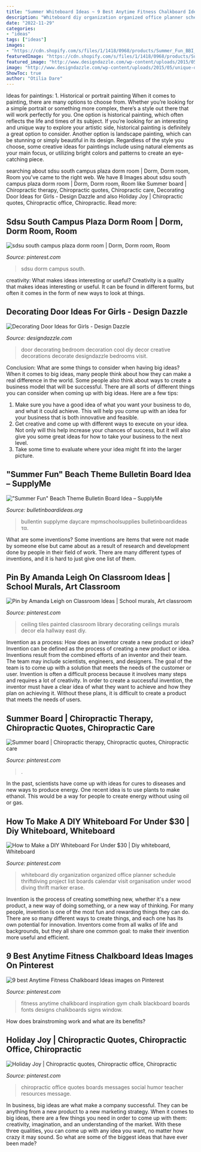 ```yaml
---
title: "Summer Whiteboard Ideas ~ 9 Best Anytime Fitness Chalkboard Ideas Images On Pinterest"
description: "Whiteboard diy organization organized office planner schedule thriftdiving project list boards calendar visit organisation under wood diving thrift marker erase"
date: "2022-11-29"
categories:
- "ideas"
tags: ["ideas"]
images:
- "https://cdn.shopify.com/s/files/1/1418/0968/products/Summer_Fun_BBI_grande.jpg?v=1522781801"
featuredImage: "https://cdn.shopify.com/s/files/1/1418/0968/products/Summer_Fun_BBI_grande.jpg?v=1522781801"
featured_image: "http://www.designdazzle.com/wp-content/uploads/2015/05/unique-door-decorating-ideas-for-girls.jpg"
image: "http://www.designdazzle.com/wp-content/uploads/2015/05/unique-door-decorating-ideas-for-girls.jpg"
ShowToc: true
author: "Otilia Dare"
---
```



Ideas for paintings: 1. Historical or portrait painting
When it comes to painting, there are many options to choose from. Whether you’re looking for a simple portrait or something more complex, there’s a style out there that will work perfectly for you. One option is historical painting, which often reflects the life and times of its subject. If you’re looking for an interesting and unique way to explore your artistic side, historical painting is definitely a great option to consider. Another option is landscape painting, which can be stunning or simply beautiful in its design. Regardless of the style you choose, some creative ideas for paintings include using natural elements as your main focus, or utilizing bright colors and patterns to create an eye-catching piece.

	

		
searching about sdsu south campus plaza dorm room | Dorm, Dorm room, Room you've came to the right web. We have 8 Images about sdsu south campus plaza dorm room | Dorm, Dorm room, Room like Summer board | Chiropractic therapy, Chiropractic quotes, Chiropractic care, Decorating Door Ideas for Girls - Design Dazzle and also Holiday Joy | Chiropractic quotes, Chiropractic office, Chiropractic. Read more:
		
    
## Sdsu South Campus Plaza Dorm Room | Dorm, Dorm Room, Room

<img loading=lazy src="https://i.pinimg.com/736x/e1/bd/2d/e1bd2de7ec83557f52381cccaa2f95b7.jpg" onerror="this.onerror=null;this.src='https://tse3.mm.bing.net/th?id=OIP.zbt5Amgbo1XNltib9gweZAHaFj&amp;pid=15.1';" alt="sdsu south campus plaza dorm room | Dorm, Dorm room, Room">

_Source: pinterest.com_

>sdsu dorm campus south. 

	

creativity: What makes ideas interesting or useful?
Creativity is a quality that makes ideas interesting or useful. It can be found in different forms, but often it comes in the form of new ways to look at things.

    
## Decorating Door Ideas For Girls - Design Dazzle

<img loading=lazy src="http://www.designdazzle.com/wp-content/uploads/2015/05/unique-door-decorating-ideas-for-girls.jpg" onerror="this.onerror=null;this.src='https://tse2.mm.bing.net/th?id=OIP.l26k6ZZWkernCArwV_aHYgHaMl&amp;pid=15.1';" alt="Decorating Door Ideas for Girls - Design Dazzle">

_Source: designdazzle.com_

>door decorating bedroom decoration cool diy decor creative decorations decorate designdazzle bedrooms visit. 

	

Conclusion: What are some things to consider when having big ideas?
When it comes to big ideas, many people think about how they can make a real difference in the world. Some people also think about ways to create a business model that will be successful. There are all sorts of different things you can consider when coming up with big ideas. Here are a few tips: 
1) Make sure you have a good idea of what you want your business to do, and what it could achieve. This will help you come up with an idea for your business that is both innovative and feasible. 
2) Get creative and come up with different ways to execute on your idea. Not only will this help increase your chances of success, but it will also give you some great ideas for how to take your business to the next level. 
3) Take some time to evaluate where your idea might fit into the larger picture.

    
## &quot;Summer Fun&quot; Beach Theme Bulletin Board Idea – SupplyMe

<img loading=lazy src="https://cdn.shopify.com/s/files/1/1418/0968/products/Summer_Fun_BBI_grande.jpg?v=1522781801" onerror="this.onerror=null;this.src='https://tse4.mm.bing.net/th?id=OIP.3lFXdQo744HkMTHCTc1ZVwHaFc&amp;pid=15.1';" alt="&quot;Summer Fun&quot; Beach Theme Bulletin Board Idea – SupplyMe">

_Source: bulletinboardideas.org_

>bullentin supplyme daycare mpmschoolsupplies bulletinboardideas τα. 

	

What are some inventions?
Some inventions are items that were not made by someone else but came about as a result of research and development done by people in their field of work. There are many different types of inventions, and it is hard to just give one list of them.

    
## Pin By Amanda Leigh On Classroom Ideas | School Murals, Art Classroom

<img loading=lazy src="https://i.pinimg.com/originals/72/62/96/726296404f8c537f1f7123e0ed6a6a9c.jpg" onerror="this.onerror=null;this.src='https://tse3.mm.bing.net/th?id=OIP.oSYtzTK0kcm6_U4kN6KQUgHaJ4&amp;pid=15.1';" alt="Pin by Amanda Leigh on Classroom Ideas | School murals, Art classroom">

_Source: pinterest.com_

>ceiling tiles painted classroom library decorating ceilings murals decor ela hallway east diy. 

	

Invention as a process: How does an inventor create a new product or idea?
Invention can be defined as the process of creating a new product or idea. Inventions result from the combined efforts of an inventor and their team. The team may include scientists, engineers, and designers. The goal of the team is to come up with a solution that meets the needs of the customer or user.
Invention is often a difficult process because it involves many steps and requires a lot of creativity. In order to create a successful invention, the inventor must have a clear idea of what they want to achieve and how they plan on achieving it. Without these plans, it is difficult to create a product that meets the needs of users.

    
## Summer Board | Chiropractic Therapy, Chiropractic Quotes, Chiropractic Care

<img loading=lazy src="https://i.pinimg.com/736x/7e/ac/fa/7eacfa0ef8e567c76da7d88bb7004c85.jpg" onerror="this.onerror=null;this.src='https://tse1.mm.bing.net/th?id=OIP.y1L5QRLNtAYg-oqZ4rpcIAHaFj&amp;pid=15.1';" alt="Summer board | Chiropractic therapy, Chiropractic quotes, Chiropractic care">

_Source: pinterest.com_

>. 

	

In the past, scientists have come up with ideas for cures to diseases and new ways to produce energy. One recent idea is to use plants to make ethanol. This would be a way for people to create energy without using oil or gas.

    
## How To Make A DIY Whiteboard For Under $30 | Diy Whiteboard, Whiteboard

<img loading=lazy src="https://i.pinimg.com/736x/58/88/db/5888db7eb356591ff4fe9039b06c536f--work-office-organization-office-ideas.jpg" onerror="this.onerror=null;this.src='https://tse4.mm.bing.net/th?id=OIP.499uThCSfdzIbYEQ2Kh9xwHaLB&amp;pid=15.1';" alt="How to Make a DIY Whiteboard For Under $30 | Diy whiteboard, Whiteboard">

_Source: pinterest.com_

>whiteboard diy organization organized office planner schedule thriftdiving project list boards calendar visit organisation under wood diving thrift marker erase. 

	

Invention is the process of creating something new, whether it's a new product, a new way of doing something, or a new way of thinking. For many people, invention is one of the most fun and rewarding things they can do. There are so many different ways to create things, and each one has its own potential for innovation. Inventors come from all walks of life and backgrounds, but they all share one common goal: to make their invention more useful and efficient.

    
## 9 Best Anytime Fitness Chalkboard Ideas Images On Pinterest

<img loading=lazy src="https://i.pinimg.com/736x/28/94/51/2894517a8e8874107931caa7adfb3671--inspiration-quotes-chalkboards.jpg" onerror="this.onerror=null;this.src='https://tse3.mm.bing.net/th?id=OIP.ruIRea3mHtjw9vQs64ditwHaJ3&amp;pid=15.1';" alt="9 best Anytime Fitness Chalkboard Ideas images on Pinterest">

_Source: pinterest.com_

>fitness anytime chalkboard inspiration gym chalk blackboard boards fonts designs chalkboards signs window. 

	

How does brainstroming work and what are its benefits?
 

    
## Holiday Joy | Chiropractic Quotes, Chiropractic Office, Chiropractic

<img loading=lazy src="https://i.pinimg.com/736x/4c/8b/21/4c8b2101415669768e8dcd6ed2d645de.jpg" onerror="this.onerror=null;this.src='https://tse1.mm.bing.net/th?id=OIP.gYjgJwlLwniYIS1M5ty3dQHaFj&amp;pid=15.1';" alt="Holiday Joy | Chiropractic quotes, Chiropractic office, Chiropractic">

_Source: pinterest.com_

>chiropractic office quotes boards messages social humor teacher resources message. 

	

In business, big ideas are what make a company successful. They can be anything from a new product to a new marketing strategy. When it comes to big ideas, there are a few things you need in order to come up with them: creativity, imagination, and an understanding of the market. With these three qualities, you can come up with any idea you want, no matter how crazy it may sound. So what are some of the biggest ideas that have ever been made?

